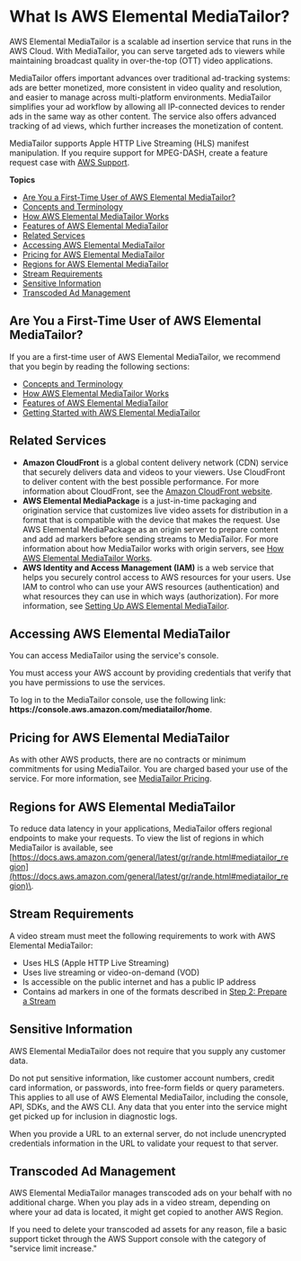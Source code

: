 # What Is AWS Elemental MediaTailor?<a name="what-is"></a>

AWS Elemental MediaTailor is a scalable ad insertion service that runs in the AWS Cloud\. With MediaTailor, you can serve targeted ads to viewers while maintaining broadcast quality in over\-the\-top \(OTT\) video applications\. 

MediaTailor offers important advances over traditional ad\-tracking systems: ads are better monetized, more consistent in video quality and resolution, and easier to manage across multi\-platform environments\. MediaTailor simplifies your ad workflow by allowing all IP\-connected devices to render ads in the same way as other content\. The service also offers advanced tracking of ad views, which further increases the monetization of content\.

MediaTailor supports Apple HTTP Live Streaming \(HLS\) manifest manipulation\. If you require support for MPEG\-DASH, create a feature request case with [AWS Support](https://console.aws.amazon.com/support/home)\.

**Topics**
+ [Are You a First\-Time User of AWS Elemental MediaTailor?](#are-you-a-first-time-user)
+ [Concepts and Terminology](what-is-terms.md)
+ [How AWS Elemental MediaTailor Works](what-is-flow.md)
+ [Features of AWS Elemental MediaTailor](what-is-features.md)
+ [Related Services](#related-services)
+ [Accessing AWS Elemental MediaTailor](#accessing-emt)
+ [Pricing for AWS Elemental MediaTailor](#pricing)
+ [Regions for AWS Elemental MediaTailor](#regions-endpoints)
+ [Stream Requirements](#stream-reqmts)
+ [Sensitive Information](#sensitive-information)
+ [Transcoded Ad Management](#transcoded-ad-management)

## Are You a First\-Time User of AWS Elemental MediaTailor?<a name="are-you-a-first-time-user"></a>

If you are a first\-time user of AWS Elemental MediaTailor, we recommend that you begin by reading the following sections:
+ [Concepts and Terminology](what-is-terms.md)
+ [How AWS Elemental MediaTailor Works](what-is-flow.md)
+ [Features of AWS Elemental MediaTailor](what-is-features.md)
+ [Getting Started with AWS Elemental MediaTailor](getting-started.md)

## Related Services<a name="related-services"></a>
+ **Amazon CloudFront** is a global content delivery network \(CDN\) service that securely delivers data and videos to your viewers\. Use CloudFront to deliver content with the best possible performance\. For more information about CloudFront, see the [Amazon CloudFront website](https://aws.amazon.com/cloudfront/)\.
+ **AWS Elemental MediaPackage** is a just\-in\-time packaging and origination service that customizes live video assets for distribution in a format that is compatible with the device that makes the request\. Use AWS Elemental MediaPackage as an origin server to prepare content and add ad markers before sending streams to MediaTailor\. For more information about how MediaTailor works with origin servers, see [How AWS Elemental MediaTailor Works](what-is-flow.md)\.
+ **AWS Identity and Access Management \(IAM\)** is a web service that helps you securely control access to AWS resources for your users\. Use IAM to control who can use your AWS resources \(authentication\) and what resources they can use in which ways \(authorization\)\. For more information, see [Setting Up AWS Elemental MediaTailor](setting-up.md)\.

## Accessing AWS Elemental MediaTailor<a name="accessing-emt"></a>

You can access MediaTailor using the service's console\.

You must access your AWS account by providing credentials that verify that you have permissions to use the services\. 

To log in to the MediaTailor console, use the following link: **https://console\.aws\.amazon\.com/mediatailor/home**\.

## Pricing for AWS Elemental MediaTailor<a name="pricing"></a>

As with other AWS products, there are no contracts or minimum commitments for using MediaTailor\. You are charged based your use of the service\. For more information, see [MediaTailor Pricing](https://aws.amazon.com/mediatailor/pricing/)\.

## Regions for AWS Elemental MediaTailor<a name="regions-endpoints"></a>

To reduce data latency in your applications, MediaTailor offers regional endpoints to make your requests\. To view the list of regions in which MediaTailor is available, see [https://docs.aws.amazon.com/general/latest/gr/rande.html#mediatailor_region](https://docs.aws.amazon.com/general/latest/gr/rande.html#mediatailor_region)\.

## Stream Requirements<a name="stream-reqmts"></a>

A video stream must meet the following requirements to work with AWS Elemental MediaTailor:
+ Uses HLS \(Apple HTTP Live Streaming\)
+ Uses live streaming or video\-on\-demand \(VOD\)
+ Is accessible on the public internet and has a public IP address
+ Contains ad markers in one of the formats described in [Step 2: Prepare a Stream](getting-started.md#getting-started-prep-stream)

## Sensitive Information<a name="sensitive-information"></a>

AWS Elemental MediaTailor does not require that you supply any customer data\.

Do not put sensitive information, like customer account numbers, credit card information, or passwords, into free\-form fields or query parameters\. This applies to all use of AWS Elemental MediaTailor, including the console, API, SDKs, and the AWS CLI\. Any data that you enter into the service might get picked up for inclusion in diagnostic logs\.

When you provide a URL to an external server, do not include unencrypted credentials information in the URL to validate your request to that server\.

## Transcoded Ad Management<a name="transcoded-ad-management"></a>

AWS Elemental MediaTailor manages transcoded ads on your behalf with no additional charge\. When you play ads in a video stream, depending on where your ad data is located, it might get copied to another AWS Region\.

 If you need to delete your transcoded ad assets for any reason, file a basic support ticket through the AWS Support console with the category of "service limit increase\."